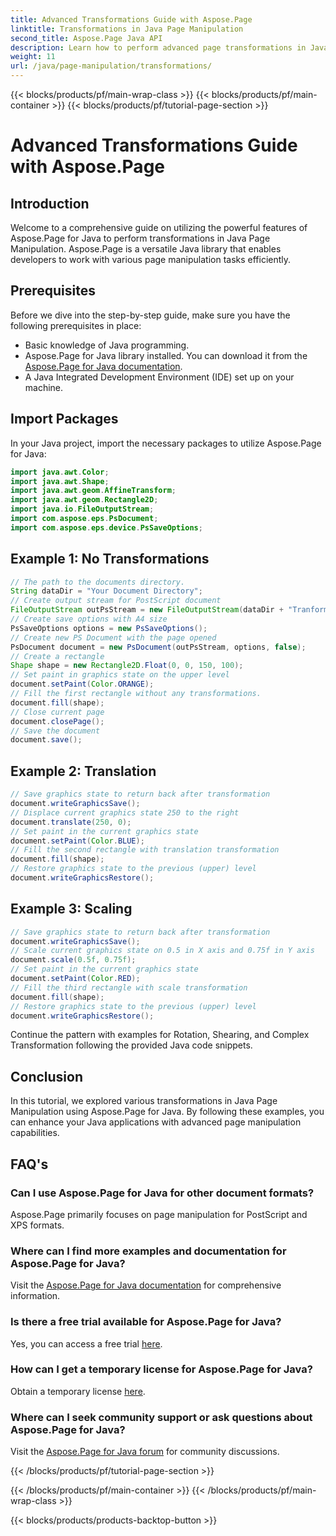 ```yaml
---
title: Advanced Transformations Guide with Aspose.Page
linktitle: Transformations in Java Page Manipulation
second_title: Aspose.Page Java API
description: Learn how to perform advanced page transformations in Java using Aspose.Page for Java. Enhance your Java applications with powerful manipulation capabilities.
weight: 11
url: /java/page-manipulation/transformations/
---
```


{{< blocks/products/pf/main-wrap-class >}}
{{< blocks/products/pf/main-container >}}
{{< blocks/products/pf/tutorial-page-section >}}

# Advanced Transformations Guide with Aspose.Page

## Introduction
Welcome to a comprehensive guide on utilizing the powerful features of Aspose.Page for Java to perform transformations in Java Page Manipulation. Aspose.Page is a versatile Java library that enables developers to work with various page manipulation tasks efficiently.
## Prerequisites
Before we dive into the step-by-step guide, make sure you have the following prerequisites in place:
- Basic knowledge of Java programming.
- Aspose.Page for Java library installed. You can download it from the [Aspose.Page for Java documentation](https://reference.aspose.com/page/java/).
- A Java Integrated Development Environment (IDE) set up on your machine.
## Import Packages
In your Java project, import the necessary packages to utilize Aspose.Page for Java:
```java
import java.awt.Color;
import java.awt.Shape;
import java.awt.geom.AffineTransform;
import java.awt.geom.Rectangle2D;
import java.io.FileOutputStream;
import com.aspose.eps.PsDocument;
import com.aspose.eps.device.PsSaveOptions;

```
## Example 1: No Transformations
```java
// The path to the documents directory.
String dataDir = "Your Document Directory";
// Create output stream for PostScript document
FileOutputStream outPsStream = new FileOutputStream(dataDir + "Tranformations_outPS.ps");
// Create save options with A4 size
PsSaveOptions options = new PsSaveOptions();
// Create new PS Document with the page opened
PsDocument document = new PsDocument(outPsStream, options, false);
// Create a rectangle
Shape shape = new Rectangle2D.Float(0, 0, 150, 100);
// Set paint in graphics state on the upper level
document.setPaint(Color.ORANGE);
// Fill the first rectangle without any transformations.
document.fill(shape);
// Close current page
document.closePage();
// Save the document
document.save();
```
## Example 2: Translation
```java
// Save graphics state to return back after transformation
document.writeGraphicsSave();
// Displace current graphics state 250 to the right
document.translate(250, 0);
// Set paint in the current graphics state
document.setPaint(Color.BLUE);
// Fill the second rectangle with translation transformation
document.fill(shape);
// Restore graphics state to the previous (upper) level
document.writeGraphicsRestore();
```
## Example 3: Scaling
```java
// Save graphics state to return back after transformation
document.writeGraphicsSave();
// Scale current graphics state on 0.5 in X axis and 0.75f in Y axis
document.scale(0.5f, 0.75f);
// Set paint in the current graphics state
document.setPaint(Color.RED);
// Fill the third rectangle with scale transformation
document.fill(shape);
// Restore graphics state to the previous (upper) level
document.writeGraphicsRestore();
```
Continue the pattern with examples for Rotation, Shearing, and Complex Transformation following the provided Java code snippets.
## Conclusion
In this tutorial, we explored various transformations in Java Page Manipulation using Aspose.Page for Java. By following these examples, you can enhance your Java applications with advanced page manipulation capabilities.
## FAQ's
### Can I use Aspose.Page for Java for other document formats?
Aspose.Page primarily focuses on page manipulation for PostScript and XPS formats.
### Where can I find more examples and documentation for Aspose.Page for Java?
Visit the [Aspose.Page for Java documentation](https://reference.aspose.com/page/java/) for comprehensive information.
### Is there a free trial available for Aspose.Page for Java?
Yes, you can access a free trial [here](https://releases.aspose.com/).
### How can I get a temporary license for Aspose.Page for Java?
Obtain a temporary license [here](https://purchase.aspose.com/temporary-license/).
### Where can I seek community support or ask questions about Aspose.Page for Java?
Visit the [Aspose.Page for Java forum](https://forum.aspose.com/c/page/39) for community discussions.

{{< /blocks/products/pf/tutorial-page-section >}}

{{< /blocks/products/pf/main-container >}}
{{< /blocks/products/pf/main-wrap-class >}}

{{< blocks/products/products-backtop-button >}}
